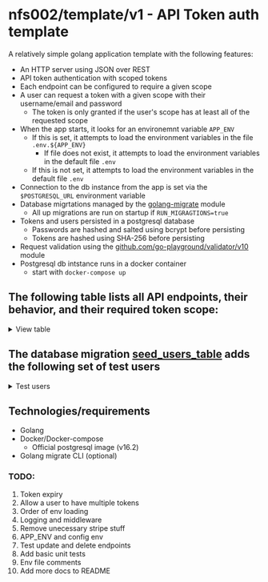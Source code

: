 # nfs002/template/v1 -  API Token auth template

A relatively simple golang application template with the following features:

- An HTTP server using JSON over REST
- API token authentication with scoped tokens
- Each endpoint can be configured to require a given scope
- A user can request a token with a given scope with their username/email and password
    - The token is only granted if the user's scope has at least all of the requested scope
- When the app starts, it looks for an environemnt variable `APP_ENV`
    - If this is set, it attempts to load the environment variables in the file `.env.${APP_ENV}`
        - If file does not exist, it attempts to load the environment variables in the default file `.env`
    - If this is not set, it attempts to load the environment variables in the default file `.env`
- Connection to the db instance from the app is set via the `$POSTGRESQL_URL` environment variable
- Database migrtations managed by the [golang-migrate](https://github.com/golang-migrate/migrate) module
    - All up migrations are run on startup if `RUN_MIGRAGTIONS=true`
- Tokens and users persisted in a postgresql database
    - Passwords are hashed and salted using bcrypt before persisting
    - Tokens are hashed using SHA-256 before persisting
- Request validation using the [github.com/go-playground/validator/v10](https://github.com/go-playground/validator) module
- Postgresql db intstance runs in a docker container
    - start with `docker-compose up`

## The following table lists all API endpoints, their behavior, and their required token scope:

<details>
<summary>View table</summary>

| Route                          | METHOD | Description                                                 | Authenticated      | Scope                             |
| ------------------------------ | ------ | ----------------------------------------------------------- | ------------------ | --------------------------------- |
| /hello                         | GET    | Say a generic hello                                         | No                 | none                              |
| /api/authenticate              | POST   | Returns a token for the given user with the requested scope | With user password | none                              |
| /api/read-a/hello-user         | GET    | Say hello to the calling user (associated with the token)   | Yes                | read:a                            |
| /api/read-a-write-a/hello-user | GET    | Say hello to the calling user (associated with the token)   | Yes                | read:a, write:a                   |
| /api/admin/hello-user          | GET    | Say hello to the calling user (associated with the token)   | Yes                | read:a, write:a, read:b, write: b |
| /api/admin/users               | GET    | Get all registered users                                    | Yes                | read:a, write:a, read:b, write: b |
| /api/admin/users               | POST   | Create a new user                                           | Yes                | read:a, write:a, read:b, write: b |
| /api/admin/users/:userId       | GET    | Get the user with the given userId                          | Yes                | read:a, write:a, read:b, write: b |
| /api/admin/users/:userId       | PUT    | Update the user with the given userId                       | Yes                | read:a, write:a, read:b, write: b |
| /api/admin/users/:userId       | DELETE | Delete the user with the given userId                       | Yes                | read:a, write:a, read:b, write: b |

*These endpoints and their scopes have no meaning... they are configured like this **purely** for demonstration/testing*
</details>

## The database migration [seed_users_table](migrations/000002_seed_users_table.up.sql) adds the following set of test users

<details>
<summary> Test users </summary>

| **first_name** | **last_name** | **email**         | **password** | **scope**                     |
|----------------|---------------|-------------------|--------------|-------------------------------|
| User           | One           | user@example.com  | secret       | read:a,write:a,read:b,write:b |
| User           | Two           | user2@example.com | secret       | read:a,read:b                 |
| User           | Three         | user3@example.com | secret       | write:b                       |


*Passwords are hashed and salted using bcrypt, so the above is **not** a database representation*

</details>

## Technologies/requirements
- Golang
- Docker/Docker-compose
    - Official postgresql image (v16.2)
- Golang migrate CLI (optional)

### TODO:
1. Token expiry
2. Allow a user to have multiple tokens
2. Order of env loading
3. Logging and middleware
4. Remove unecessary stripe stuff
5. APP_ENV and config env
6. Test update and delete endpoints
7. Add basic unit tests
8. Env file comments
9. Add more docs to README
